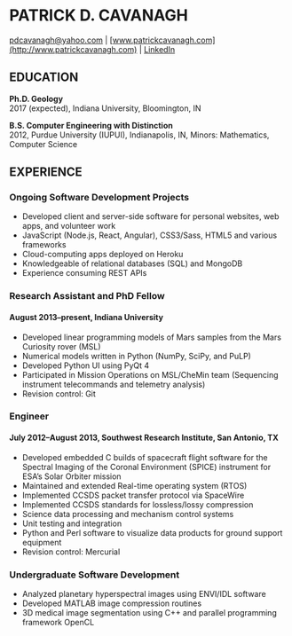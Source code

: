 # PATRICK D. CAVANAGH
[pdcavanagh@yahoo.com](mailto:pdcavanagh@yahoo.com) | [www.patrickcavanagh.com](http://www.patrickcavanagh.com) | [LinkedIn](http://www.linkedin.com/in/pdcavanagh)

## EDUCATION
**Ph.D. Geology**               
2017 (expected), Indiana University, Bloomington, IN

**B.S. Computer Engineering with Distinction**      
2012, Purdue University (IUPUI), Indianapolis, IN, Minors: Mathematics, Computer Science

## EXPERIENCE
### Ongoing Software Development Projects
* Developed client and server-side software for personal websites, web apps, and volunteer work 
* JavaScript (Node.js, React, Angular), CSS3/Sass, HTML5 and various frameworks
* Cloud-computing apps deployed on Heroku 
* Knowledgeable of relational databases (SQL) and MongoDB
* Experience consuming REST APIs

### Research Assistant and PhD Fellow
#### August 2013–present, Indiana University
* Developed linear programming models of Mars samples from the Mars Curiosity rover (MSL)
* Numerical models written in Python (NumPy, SciPy, and PuLP)
* Developed Python UI using PyQt 4
* Participated in Mission Operations on MSL/CheMin team (Sequencing instrument telecommands and telemetry analysis) 
* Revision control: Git

### Engineer
#### July 2012–August 2013, Southwest Research Institute, San Antonio, TX 
* Developed embedded C builds of spacecraft flight software for the Spectral Imaging of the Coronal Environment (SPICE) instrument
for ESA’s Solar Orbiter mission
* Maintained and extended Real-time operating system (RTOS) 
* Implemented CCSDS packet transfer protocol via SpaceWire
* Implemented CCSDS standards for lossless/lossy compression
* Science data processing and mechanism control systems
* Unit testing and integration
* Python and Perl software to visualize data products for ground support equipment 
* Revision control: Mercurial

### Undergraduate Software Development
* Analyzed planetary hyperspectral images using ENVI/IDL software 
* Developed MATLAB image compression routines
* 3D medical image segmentation using C++ and parallel programming framework OpenCL
